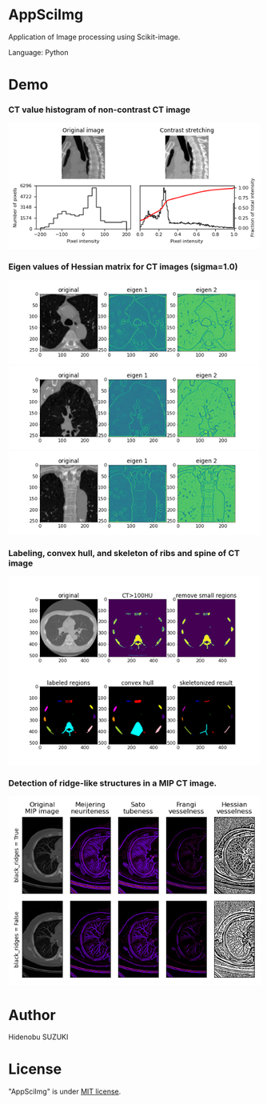 # AppSciImg

Application of Image processing using Scikit-image.

Language: Python

# Demo
### CT value histogram of non-contrast CT image
<img src="img/sagittal_histogram2d.png">

### Eigen values of Hessian matrix for CT images (sigma=1.0)
<img src="img/hessian2d_axial.png">
<img src="img/hessian2d.png">
<img src="img/hessian2d_coronal.png">

### Labeling, convex hull, and skeleton of ribs and spine of CT image
<img src="img/skeleton2d.png">

### Detection of ridge-like structures in a MIP CT image.
<img src="img/ridge2d.png" width="600">

# Author
Hidenobu SUZUKI

# License
"AppSciImg" is under [MIT license](https://en.wikipedia.org/wiki/MIT_License).
